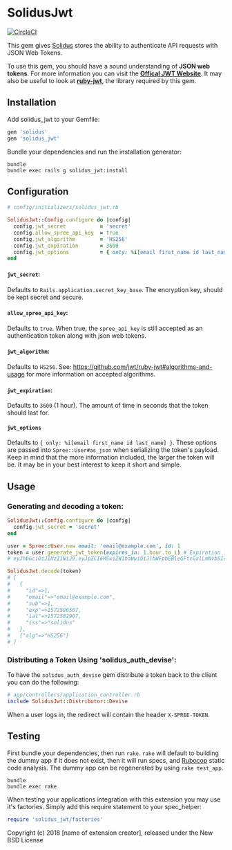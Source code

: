 SolidusJwt
==========

[![CircleCI](https://circleci.com/gh/skukx/solidus_jwt.svg?style=svg)](https://circleci.com/gh/skukx/solidus_jwt)

This gem gives [Solidus](https://github.com/solidusio/solidus) stores the ability to authenticate API requests with
JSON Web Tokens.

To use this gem, you should have a sound understanding of **JSON web tokens**. For more information you can visit the [**Offical JWT Website**](https://jwt.io/introduction/). It may also be useful to look at [**ruby-jwt**](https://github.com/jwt/ruby-jwt), the library required by this gem.


Installation
------------

Add solidus_jwt to your Gemfile:

```ruby
gem 'solidus'
gem 'solidus_jwt'
```

Bundle your dependencies and run the installation generator:

```shell
bundle
bundle exec rails g solidus_jwt:install
```

Configuration
-------------
```ruby
# config/initializers/solidus_jwt.rb

SolidusJwt::Config.configure do |config|
  config.jwt_secret           = 'secret'
  config.allow_spree_api_key  = true
  config.jwt_algorithm        = 'HS256'
  config.jwt_expiration       = 3600
  config.jwt_options          = { only: %i[email first_name id last_name] }
end
```

#### `jwt_secret`:
Defaults to `Rails.application.secret_key_base`. The encryption key, should be kept secret and secure.

#### `allow_spree_api_key`:
Defaults to `true`. When true, the `spree_api_key` is still accepted as an authentication token along with json web tokens.

#### `jwt_algorithm`:
Defaults to `HS256`. See: https://github.com/jwt/ruby-jwt#algorithms-and-usage for more information on accepted algorithms.

#### `jwt_expiration`:
Defaults to `3600` (1 hour). The amount of time in seconds that the token should last for.

#### `jwt_options`
Defaults to `{ only: %i[email first_name id last_name] }`. These options are passed into `Spree::User#as_json` when serializing the token's payload.  Keep in mind that the more information included, the larger the token will be. It may be in your best interest to keep it short and simple.

Usage
-------------
### Generating and decoding a token:

```ruby
SolidusJwt::Config.configure do |config|
  config.jwt_secret = 'secret'
end

user = Spree::User.new email: 'email@example.com', id: 1
token = user.generate_jwt_token(expires_in: 1.hour.to_i) # Expiration is time in seconds
# eyJhbGciOiJIUzI1NiJ9.eyJpZCI6MSwiZW1haWwiOiJlbWFpbEBleGFtcGxlLmNvbSIsInN1YiI6MSwiZXhwIjoxNTcyNTg2NTA3LCJpYXQiOjE1NzI1ODI5MDcsImlzcyI6InNvbGlkdXMifQ.UEmPLClCmOii_5-Qa6fB_ToGavIJYY6PAyfhARitMwI

SolidusJwt.decode(token)
# [
#   {
#     "id"=>1, 
#     "email"=>"email@example.com", 
#     "sub"=>1, 
#     "exp"=>1572586507, 
#     "iat"=>1572582907, 
#     "iss"=>"solidus"
#   },
#   {"alg"=>"HS256"}
# ]
```

### Distributing a Token Using 'solidus_auth_devise':

To have the `solidus_auth_devise` gem distribute a token back to the client
you can do the following:
```ruby
# app/controllers/application_controller.rb
include SolidusJwt::Distributor::Devise
```

When a user logs in, the redirect will contain the header `X-SPREE-TOKEN`.

Testing
-------

First bundle your dependencies, then run `rake`. `rake` will default to building the dummy app if it does not exist, then it will run specs, and [Rubocop](https://github.com/bbatsov/rubocop) static code analysis. The dummy app can be regenerated by using `rake test_app`.

```shell
bundle
bundle exec rake
```

When testing your applications integration with this extension you may use it's factories.
Simply add this require statement to your spec_helper:

```ruby
require 'solidus_jwt/factories'
```

Copyright (c) 2018 [name of extension creator], released under the New BSD License
